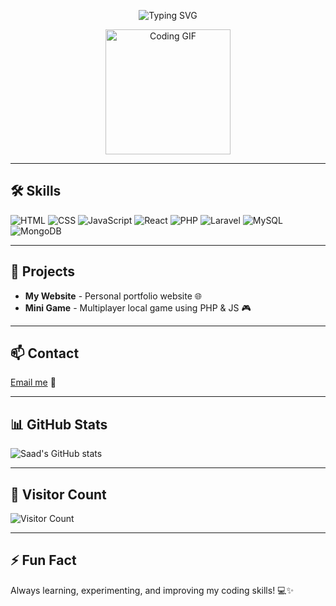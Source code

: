 <p align="center">
  <img src="https://readme-typing-svg.demolab.com?font=Fira+Code&size=40&pause=1000&color=FF5733&center=true&width=600&lines=%F0%9F%91%8B+Hi,+I'm+Saad+Moubine+%28PH3NOMENOX%29;%E2%9C%85+Full-Stack+Web+Developer;%F0%9F%92%BB+Learning+PHP,+React+%26+More" alt="Typing SVG"/>
</p>

<p align="center">
  <img src="https://media.giphy.com/media/L05HgB2h6qICDs5Sms/giphy.gif" width="200" alt="Coding GIF"/>
</p>

---

## 🛠 Skills
![HTML](https://img.shields.io/badge/HTML5-E34F26?style=for-the-badge&logo=html5&logoColor=white)
![CSS](https://img.shields.io/badge/CSS3-1572B6?style=for-the-badge&logo=css3&logoColor=white)
![JavaScript](https://img.shields.io/badge/JavaScript-F7DF1E?style=for-the-badge&logo=javascript&logoColor=black)
![React](https://img.shields.io/badge/React-61DAFB?style=for-the-badge&logo=react&logoColor=black)
![PHP](https://img.shields.io/badge/PHP-777BB4?style=for-the-badge&logo=php&logoColor=white)
![Laravel](https://img.shields.io/badge/Laravel-FD3A1C?style=for-the-badge&logo=laravel&logoColor=white)
![MySQL](https://img.shields.io/badge/MySQL-4479A1?style=for-the-badge&logo=mysql&logoColor=white)
![MongoDB](https://img.shields.io/badge/MongoDB-47A248?style=for-the-badge&logo=mongodb&logoColor=white)

---

## 📂 Projects
- **My Website** - Personal portfolio website 🌐  
- **Mini Game** - Multiplayer local game using PHP & JS 🎮  

---

## 📫 Contact
[Email me](mailto:moubinesaad@gmail.com) 📧  

---

## 📊 GitHub Stats
![Saad's GitHub stats](https://github-readme-stats.vercel.app/api?username=PH3NOMENOX&show_icons=true&theme=radical)

---

## 👀 Visitor Count
![Visitor Count](https://profile-counter.glitch.me/PH3NOMENOX/count.svg)

---

## ⚡ Fun Fact
Always learning, experimenting, and improving my coding skills! 💻✨
